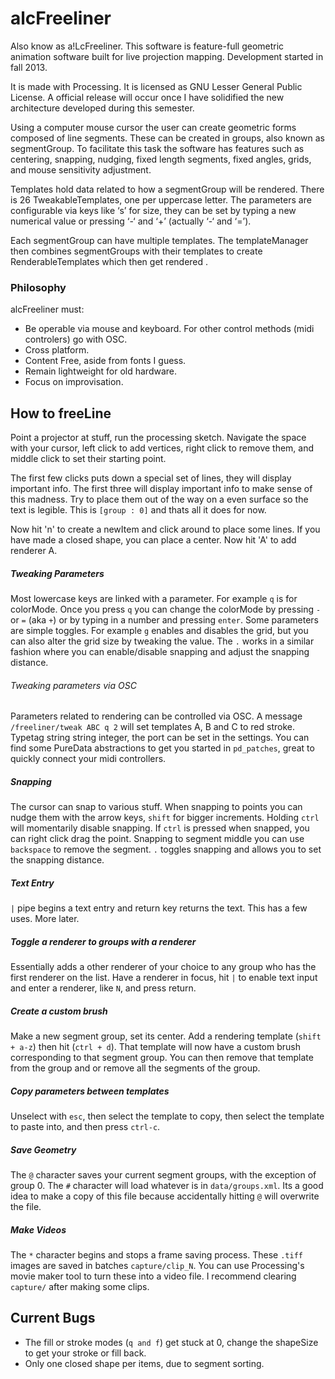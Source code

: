 
# alcFreeliner #

Also know as a!LcFreeliner. This software is feature-full geometric animation software built for live projection mapping. Development started in fall 2013.

It is made with Processing. It is licensed as GNU Lesser General Public License. A official release will occur once I have solidified the new architecture developed during this semester.

Using a computer mouse cursor the user can create geometric forms composed of line segments. These can be created in groups, also known as segmentGroup. To facilitate this task the software has features such as centering, snapping, nudging, fixed length segments, fixed angles, grids, and mouse sensitivity adjustment.

Templates hold data related to how a segmentGroup will be rendered. There is 26 TweakableTemplates, one per uppercase letter. The parameters are configurable via keys like ‘s’ for size, they can be set by typing a new numerical value or pressing ‘-‘ and ‘+’ (actually ‘-‘ and ‘=’).

Each segmentGroup can have multiple templates. The templateManager then combines segmentGroups with their templates to create RenderableTemplates which then get rendered .

### Philosophy ###

alcFreeliner must:
- Be operable via mouse and keyboard. For other control methods (midi controlers) go with OSC.
- Cross platform.
- Content Free, aside from fonts I guess.
- Remain lightweight for old hardware.
- Focus on improvisation.

## How to freeLine ##

Point a projector at stuff, run the processing sketch. Navigate the space with your cursor, left click to add vertices, right click to remove them, and middle click to set their starting point.

The first few clicks puts down a special set of lines, they will display important info. The first three will display important info to make sense of this madness. Try to place them out of the way on a even surface so the text is legible. This is `[group : 0]` and thats all it does for now.

Now hit 'n' to create a newItem and click around to place some lines. If you have made a closed shape, you can place a center. Now hit 'A' to add renderer A.

##### Tweaking Parameters
Most lowercase keys are linked with a parameter. For example `q` is for colorMode. Once you press `q` you can change the colorMode by pressing `-` or `=` (aka `+`) or by typing in a number and pressing `enter`. Some parameters are simple toggles. For example `g` enables and disables the grid, but you can also alter the grid size by tweaking the value. The `.` works in a similar fashion where you can enable/disable snapping and adjust the snapping distance.

###### Tweaking parameters via OSC
Parameters related to rendering can be controlled via OSC. A message `/freeliner/tweak ABC q 2` will set templates A, B and C to red stroke. Typetag string string integer, the port can be set in the settings. You can find some PureData abstractions to get you started in `pd_patches`, great to quickly connect your midi controllers.

##### Snapping
The cursor can snap to various stuff. When snapping to points you can nudge them with the arrow keys, `shift` for bigger increments. Holding `ctrl` will momentarily disable snapping. If `ctrl` is pressed when snapped, you can right click drag the point. Snapping to segment middle you can use `backspace` to remove the segment. `.` toggles snapping and allows you to set the snapping distance.

##### Text Entry
`|` pipe begins a text entry and return key returns the text. This has a few uses. More later.

##### Toggle a renderer to groups with a renderer
Essentially adds a other renderer of your choice to any group who has the first renderer on the list.
Have a renderer in focus, hit `|` to enable text input and enter a renderer, like `N`, and press return.

##### Create a custom brush
Make a new segment group, set its center. Add a rendering template (`shift + a-z`) then hit (`ctrl + d`). That template will now have a custom brush corresponding to that segment group. You can then remove that template from the group and or remove all the segments of the group.

##### Copy parameters between templates
Unselect with `esc`, then select the template to copy, then select the template to paste into, and then press `ctrl-c`.  

##### Save Geometry
The `@` character saves your current segment groups, with the exception of group 0. The `#` character will load whatever is in `data/groups.xml`. Its a good idea to make a copy of this file because accidentally hitting `@` will overwrite the file.

##### Make Videos
The `*` character begins and stops a frame saving process. These `.tiff` images are saved in batches `capture/clip_N`. You can use Processing's movie maker tool to turn these into a video file. I recommend clearing `capture/` after making some clips.

## Current Bugs ##
  * The fill or stroke modes (`q and f`) get stuck at 0, change the shapeSize to get your stroke or fill back.
  * Only one closed shape per items, due to segment sorting.
